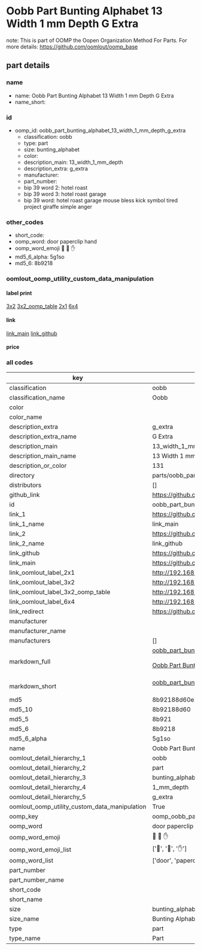 # Oobb Part Bunting Alphabet 13 Width 1 mm Depth G Extra  

note: This is part of OOMP the Oopen Organization Method For Parts. For more details: https://github.com/oomlout/oomp_base

##  part details
  







### name
* name: Oobb Part Bunting Alphabet 13 Width 1 mm Depth G Extra
* name_short: 
### id
* oomp_id: oobb_part_bunting_alphabet_13_width_1_mm_depth_g_extra
  * classification: oobb
  * type: part
  * size: bunting_alphabet
  * color: 
  * description_main: 13_width_1_mm_depth
  * description_extra: g_extra
  * manufacturer: 
  * part_number: 
  * bip 39 word 2: hotel roast
  * bip 39 word 3: hotel roast garage
  * bip 39 word: hotel roast garage mouse bless kick symbol tired project giraffe simple anger

### other_codes
* short_code: 
* oomp_word: door paperclip hand
* oomp_word_emoji :door: :paperclip: :hand:
* md5_6_alpha: 5g1so
* md5_6: 8b9218






### oomlout_oomp_utility_custom_data_manipulation
#### label print
[3x2](http://192.168.1.245:1112/?label=oomp%205g1so)
[3x2_oomp_table](http://192.168.1.108:1112/?label=oomp%205g1so)
[2x1](http://192.168.1.242:1112/?label=oomp%205g1so)
[6x4](http://192.168.1.55:1112/?label=oomp%205g1so)    

#### link

[link_main](https://github.com/oomlout/oomlout_oomp_version_1_messy/tree/main/parts/oobb_part_bunting_alphabet_13_width_1_mm_depth_g_extra) [link_github](https://github.com/oomlout/oomlout_oomp_version_1_messy/tree/main/parts/oobb_part_bunting_alphabet_13_width_1_mm_depth_g_extra)                             

#### price







### all codes 
| key | value |  
| --- | --- |  
| classification | oobb |  
| classification_name | Oobb |  
| color |  |  
| color_name |  |  
| description_extra | g_extra |  
| description_extra_name | G Extra |  
| description_main | 13_width_1_mm_depth |  
| description_main_name | 13 Width 1 mm Depth |  
| description_or_color | 131 |  
| directory | parts/oobb_part_bunting_alphabet_13_width_1_mm_depth_g_extra |  
| distributors | [] |  
| github_link | https://github.com/oomlout/oomlout_oomp_part_src/tree/main/parts/oobb_part_bunting_alphabet_13_width_1_mm_depth_g_extra |  
| id | oobb_part_bunting_alphabet_13_width_1_mm_depth_g_extra |  
| link_1 | https://github.com/oomlout/oomlout_oomp_version_1_messy/tree/main/parts/oobb_part_bunting_alphabet_13_width_1_mm_depth_g_extra |  
| link_1_name | link_main |  
| link_2 | https://github.com/oomlout/oomlout_oomp_version_1_messy/tree/main/parts/oobb_part_bunting_alphabet_13_width_1_mm_depth_g_extra |  
| link_2_name | link_github |  
| link_github | https://github.com/oomlout/oomlout_oomp_version_1_messy/tree/main/parts/oobb_part_bunting_alphabet_13_width_1_mm_depth_g_extra |  
| link_main | https://github.com/oomlout/oomlout_oomp_version_1_messy/tree/main/parts/oobb_part_bunting_alphabet_13_width_1_mm_depth_g_extra |  
| link_oomlout_label_2x1 | http://192.168.1.242:1112/?label=oomp%205g1so |  
| link_oomlout_label_3x2 | http://192.168.1.245:1112/?label=oomp%205g1so |  
| link_oomlout_label_3x2_oomp_table | http://192.168.1.108:1112/?label=oomp%205g1so |  
| link_oomlout_label_6x4 | http://192.168.1.55:1112/?label=oomp%205g1so |  
| link_redirect | https://github.com/oomlout/oomlout_oomp_version_1_messy/tree/main/parts/oobb_part_bunting_alphabet_13_width_1_mm_depth_g_extra |  
| manufacturer |  |  
| manufacturer_name |  |  
| manufacturers | [] |  
| markdown_full | [oobb_part_bunting_alphabet_13_width_1_mm_depth_g_extra](none)<br>[](none)<br>[Oobb Part Bunting Alphabet 13 Width 1 Mm Depth G Extra](none)<br><br> |  
| markdown_short | [oobb_part_bunting_alphabet_13_width_1_mm_depth_g_extra](none)<br><br> |  
| md5 | 8b92188d60e2bb8de88bd90abeeec371 |  
| md5_10 | 8b92188d60 |  
| md5_5 | 8b921 |  
| md5_6 | 8b9218 |  
| md5_6_alpha | 5g1so |  
| name | Oobb Part Bunting Alphabet 13 Width 1 mm Depth G Extra |  
| oomlout_detail_hierarchy_1 | oobb |  
| oomlout_detail_hierarchy_2 | part |  
| oomlout_detail_hierarchy_3 | bunting_alphabet |  
| oomlout_detail_hierarchy_4 | 1_mm_depth |  
| oomlout_detail_hierarchy_5 | g_extra |  
| oomlout_oomp_utility_custom_data_manipulation | True |  
| oomp_key | oomp_oobb_part_bunting_alphabet_13_width_1_mm_depth_g_extra |  
| oomp_word | door paperclip hand |  
| oomp_word_emoji | :door: :paperclip: :hand: |  
| oomp_word_emoji_list | [':door:', ':paperclip:', ':hand:'] |  
| oomp_word_list | ['door', 'paperclip', 'hand'] |  
| part_number |  |  
| part_number_name |  |  
| short_code |  |  
| short_name |  |  
| size | bunting_alphabet |  
| size_name | Bunting Alphabet |  
| type | part |  
| type_name | Part |  
